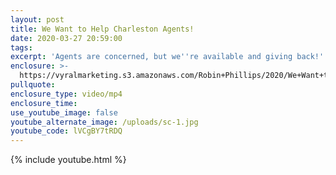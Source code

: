 ```yaml
---
layout: post
title: We Want to Help Charleston Agents!
date: 2020-03-27 20:59:00
tags:
excerpt: 'Agents are concerned, but we''re available and giving back!'
enclosure: >-
  https://vyralmarketing.s3.amazonaws.com/Robin+Phillips/2020/We+Want+to+Help+Charleston+Agents!.mp4
pullquote:
enclosure_type: video/mp4
enclosure_time:
use_youtube_image: false
youtube_alternate_image: /uploads/sc-1.jpg
youtube_code: lVCgBY7tRDQ
---
```


{% include youtube.html %}